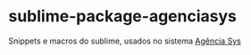 # sublime-package-agenciasys
Snippets e macros do sublime, usados no sistema [Agência Sys](https://github.com/agenciasys)
